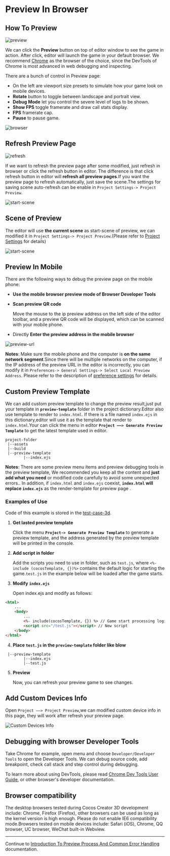 
# Preview In Browser

## How To Preview

![preview](index/preview.jpg)

We can click the **Preview** button on top of editor window to see the game in action. After click, editor will launch the game in your default browser. We recommend [Chrome](http://google.com/chrome) as the browser of the choice, since the DevTools of Chrome is most advanced in web debugging and inspecting.

There are a bunch of control in Preview page:

- On the left are viewport size presets to simulate how your game look on mobile devices.
- **Rotate** button to toggle between landscape and portrait view.
- **Debug Mode** let you control the severe level of logs to be shown.
- **Show FPS** toggle framerate and draw call stats display.
- **FPS** framerate cap.
- **Pause** to pause game.

![browser](index/browser.png)

## Refresh Preview Page

![refresh](index/refresh.jpg)

If we want to refresh the preview page after some modified, just refresh in browser or click the refresh button in editor.
The difference is that click refresh button in editor will **refresh all preview pages**.If you want the preview page to refresh automatically, just save the scene.The settings for saving scene auto-refresh can be enable in `Project Settings-> Project Preview`.

![start-scene](index/auto-refresh.jpg)

## Scene of Preview

The editor will use **the current scene** as start-scene of preview, we can modified it in `Project Settings-> Project Preview`.(Please refer to [Project Settings](../project/index.md) for details)

![start-scene](index/start-scene.jpg)

## Preview In Mobile

There are the following ways to debug the preview page on the mobile phone:

- **Use the mobile browser preview mode of Browser Developer Tools**

- **Scan preview QR code**

    Move the mouse to the ip preview address on the left side of the editor toolbar, and a preview QR code will be displayed, which can be scanned with your mobile phone.

- Directly **Enter the preview address in the mobile browser**

![preview-url](index/preview-url.jpg)

**Notes**: Make sure the mobile phone and the computer is **on the same network segment**.Since there will be multiple networks on the computer, if the IP address of the preview URL in the editor is incorrectly, you can modify it in `Preferences-> General Settings-> Select Local Preview Address`. Please refer to the description of [preference settings](../preference/index.md) for details.

## Custom Preview Template

We can add custom preview template to change the preview result,just put your template in **`preview-template`** folder in the project dictionary.Editor also use template to render to `index.html`. If there is a file named `index.ejs` in this dictionary,editor will use it as the template that render to `index.html`.Your can click the menu in editor **`Project ——> Generate Preview Template`** to get the latest template used in editor.

```
project-folder
 |--assets
 |--build
 |--preview-template
        |--index.ejs
```

**Notes**: There are some preview menu items and preview debugging tools in the preview template, We recommended you keep all the content and **just add what you need** or modified code carefully to avoid some unexpected errors.. In addition, if `index.html` and `index.ejs` coexist, **`index.html` will replace `index.ejs`** as the render-template for preview page .

### Examples of Use

Code of this example is stored in the [test-case-3d](https://github.com/cocos-creator/test-cases-3d).

1. **Get lasted preview template**

     Click the menu **`Project-> Generate Preview Template`** to generate a preview template, and the address generated by the preview template will be printed in the console.

2. **Add script in folder**

    Add the scripts you need to use in folder, such as `test.js`, where `<%-include (cocosTemplate, {})%>` contains the default logic for starting the game.`test.js` in the example below will be loaded after the game starts.

3. **Modify `index.ejs`**

    Open index.ejs and modify as follows:

```html
<html>
    ...
    <body>
        ...
        <%- include(cocosTemplate, {}) %> // Game start processing logic
        <script src="/test.js"></script> // New script
    </body>
</html>
```

4. **Place `test.js` in the `preview-template` folder like blow**

```
 |--preview-template
        |--index.ejs
        |--test.js
```

5. **Preview**

    Now, you can refresh your preview game to see changes.

## Add Custom Devices Info

Open `Project ——> Project Preview`,we can modified custom device info in this page, they will work after refresh your preview page.

![Custom Devices Info](./browser/user_device.jpg)

## Debugging with browser Developer Tools

Take Chrome for example, open menu and choose `Developer/Developer Tools` to open the Developer Tools. We can debug source code, add breakpoint, check call stack and step control during debugging.

To learn more about using DevTools, please read [Chrome Dev Tools User Guide](https://developer.chrome.com/devtools), or other browser's developer documentation.

## Browser compatibility

The desktop browsers tested during Cocos Creator 3D development include: Chrome, Firefox (Firefox), other browsers can be used as long as the kernel version is high enough. Please do not enable IE6 compatibility mode.Browsers tested on mobile devices include: Safari (iOS), Chrome, QQ browser, UC browser, WeChat built-in Webview.

<hr>

Continue to [Introduction To Preview Process And Common Error Handling](preview-guid.md) documentation.
